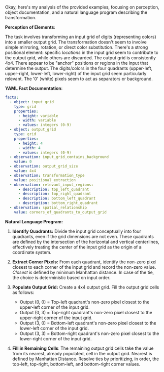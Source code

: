 Okay, here's my analysis of the provided examples, focusing on perception, object documentation, and a natural language program describing the transformation.

**Perception of Elements:**

The task involves transforming an input grid of digits (representing colors) into a smaller output grid. The transformation doesn't seem to involve simple mirroring, rotation, or direct color substitution. There's a strong positional element:  specific *locations* in the input grid seem to contribute to the output grid, while others are discarded.  The output grid is consistently 4x4. There appear to be "anchor" positions or regions in the input that determine the output. The digits/colors in the four quadrants (upper-left, upper-right, lower-left, lower-right) of the input grid seem particularly relevant. The '0' (white) pixels seem to act as separators or background.

**YAML Fact Documentation:**


```yaml
facts:
  - object: input_grid
    type: grid
    properties:
      - height: variable
      - width: variable
      - values: integers (0-9)
  - object: output_grid
    type: grid
    properties:
      - height: 4
      - width: 4
      - values: integers (0-9)
  - observation: input_grid_contains_background
    value: 0
  - observation: output_grid_size
    value: 4x4
  - observation: transformation_type
    value: positional_extraction
  - observation: relevant_input_regions:
      - description: top_left_quadrant
      - description: top_right_quadrant
      - description: bottom_left_quadrant
      - description: bottom_right_quadrant
  - observation: spatial_relationship
    value: corners_of_quadrants_to_output_grid
```


**Natural Language Program:**

1. **Identify Quadrants:** Divide the input grid conceptually into four quadrants, even if the grid dimensions are not even.  These quadrants are defined by the intersection of the horizontal and vertical centerlines, effectively treating the center of the input grid as the origin of a coordinate system.

2. **Extract Corner Pixels:** From each quadrant, identify the non-zero pixel closest to each corner of the input grid and record the non-zero value. *Closest* is defined by minimum Manhattan distance. In case of the tie, the choice is deterministic based on input order.

3. **Populate Output Grid:**  Create a 4x4 output grid. Fill the output grid cells as follows:
    -   Output (0, 0) = Top-left quadrant's non-zero pixel closest to the upper-left corner of the input grid.
    -   Output (0, 3) = Top-right quadrant's non-zero pixel closest to the upper-right corner of the input grid.
    -   Output (3, 0) = Bottom-left quadrant's non-zero pixel closest to the lower-left corner of the input grid.
    -   Output (3, 3) = Bottom-right quadrant's non-zero pixel closest to the lower-right corner of the input grid.

4.  **Fill in Remaining Cells**: The remaining output grid cells take the value from its nearest, already populated, cell in the output grid. Nearest is defined by Manhattan Distance. Resolve ties by prioritizing, in order, the top-left, top-right, bottom-left, and bottom-right corner values.


